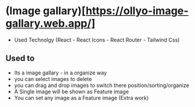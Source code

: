 # (Image gallary)[https://ollyo-image-gallary.web.app/]

- Used Technolgy (React - React Icons - React Router - Tailwind Css)

## Used to

- Its a image gallary - in a organize way
- you can select images to delete
- you can drag and drop images to switch there position/sorting/organize
- A Single image will be shown as Feature image
- You can set any image as a Feature image (Extra work)
